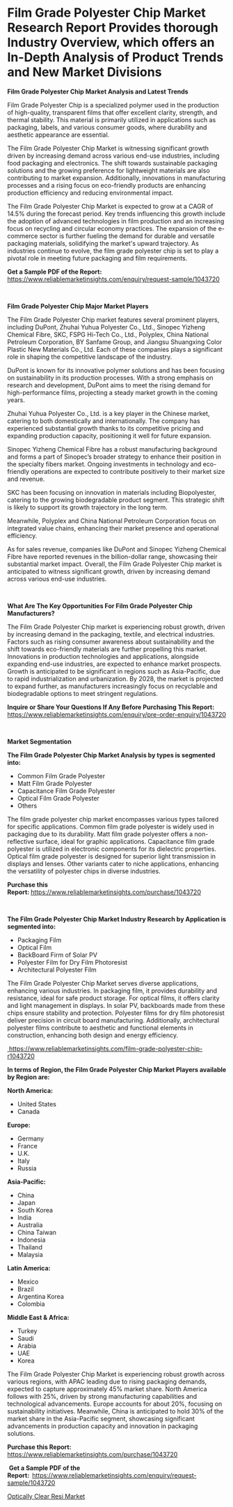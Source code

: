 <p><h1>Film Grade Polyester Chip Market Research Report Provides thorough Industry Overview, which offers an In-Depth Analysis of Product Trends and New Market Divisions</h1></p><p><strong>Film Grade Polyester Chip Market Analysis and Latest Trends</strong></p>
<p><p>Film Grade Polyester Chip is a specialized polymer used in the production of high-quality, transparent films that offer excellent clarity, strength, and thermal stability. This material is primarily utilized in applications such as packaging, labels, and various consumer goods, where durability and aesthetic appearance are essential.</p><p>The Film Grade Polyester Chip Market is witnessing significant growth driven by increasing demand across various end-use industries, including food packaging and electronics. The shift towards sustainable packaging solutions and the growing preference for lightweight materials are also contributing to market expansion. Additionally, innovations in manufacturing processes and a rising focus on eco-friendly products are enhancing production efficiency and reducing environmental impact.</p><p>The Film Grade Polyester Chip Market is expected to grow at a CAGR of 14.5% during the forecast period. Key trends influencing this growth include the adoption of advanced technologies in film production and an increasing focus on recycling and circular economy practices. The expansion of the e-commerce sector is further fueling the demand for durable and versatile packaging materials, solidifying the market's upward trajectory. As industries continue to evolve, the film grade polyester chip is set to play a pivotal role in meeting future packaging and film requirements.</p></p>
<p><strong>Get a Sample PDF of the Report:&nbsp;</strong> <a href="https://www.reliablemarketinsights.com/enquiry/request-sample/1043720?utm_campaign=3010&utm_medium=2&utm_source=Github&utm_content=ia&utm_term=26032025&utm_id=film-grade-polyester-chip">https://www.reliablemarketinsights.com/enquiry/request-sample/1043720</a></p>
<p>&nbsp;</p>
<p><strong>Film Grade Polyester Chip Major Market Players</strong></p>
<p><p>The Film Grade Polyester Chip market features several prominent players, including DuPont, Zhuhai Yuhua Polyester Co., Ltd., Sinopec Yizheng Chemical Fibre, SKC, FSPG Hi-Tech Co., Ltd., Polyplex, China National Petroleum Corporation, BY Sanfame Group, and Jiangsu Shuangxing Color Plastic New Materials Co., Ltd. Each of these companies plays a significant role in shaping the competitive landscape of the industry.</p><p>DuPont is known for its innovative polymer solutions and has been focusing on sustainability in its production processes. With a strong emphasis on research and development, DuPont aims to meet the rising demand for high-performance films, projecting a steady market growth in the coming years.</p><p>Zhuhai Yuhua Polyester Co., Ltd. is a key player in the Chinese market, catering to both domestically and internationally. The company has experienced substantial growth thanks to its competitive pricing and expanding production capacity, positioning it well for future expansion.</p><p>Sinopec Yizheng Chemical Fibre has a robust manufacturing background and forms a part of Sinopec’s broader strategy to enhance their position in the specialty fibers market. Ongoing investments in technology and eco-friendly operations are expected to contribute positively to their market size and revenue.</p><p>SKC has been focusing on innovation in materials including Biopolyester, catering to the growing biodegradable product segment. This strategic shift is likely to support its growth trajectory in the long term.</p><p>Meanwhile, Polyplex and China National Petroleum Corporation focus on integrated value chains, enhancing their market presence and operational efficiency. </p><p>As for sales revenue, companies like DuPont and Sinopec Yizheng Chemical Fibre have reported revenues in the billion-dollar range, showcasing their substantial market impact. Overall, the Film Grade Polyester Chip market is anticipated to witness significant growth, driven by increasing demand across various end-use industries.</p></p>
<p>&nbsp;</p>
<p><strong>What Are The Key Opportunities For Film Grade Polyester Chip Manufacturers?</strong></p>
<p><p>The Film Grade Polyester Chip market is experiencing robust growth, driven by increasing demand in the packaging, textile, and electrical industries. Factors such as rising consumer awareness about sustainability and the shift towards eco-friendly materials are further propelling this market. Innovations in production technologies and applications, alongside expanding end-use industries, are expected to enhance market prospects. Growth is anticipated to be significant in regions such as Asia-Pacific, due to rapid industrialization and urbanization. By 2028, the market is projected to expand further, as manufacturers increasingly focus on recyclable and biodegradable options to meet stringent regulations.</p></p>
<p><strong>Inquire or Share Your Questions If Any Before Purchasing This Report:</strong> <a href="https://www.reliablemarketinsights.com/enquiry/pre-order-enquiry/1043720?utm_campaign=3010&utm_medium=2&utm_source=Github&utm_content=ia&utm_term=26032025&utm_id=film-grade-polyester-chip">https://www.reliablemarketinsights.com/enquiry/pre-order-enquiry/1043720</a></p>
<p>&nbsp;</p>
<p><strong>Market Segmentation</strong></p>
<p><strong>The Film Grade Polyester Chip Market Analysis by types is segmented into:</strong></p>
<p><ul><li>Common Film Grade Polyester</li><li>Matt Film Grade Polyester</li><li>Capacitance Film Grade Polyester</li><li>Optical Film Grade Polyester</li><li>Others</li></ul></p>
<p><p>The film grade polyester chip market encompasses various types tailored for specific applications. Common film grade polyester is widely used in packaging due to its durability. Matt film grade polyester offers a non-reflective surface, ideal for graphic applications. Capacitance film grade polyester is utilized in electronic components for its dielectric properties. Optical film grade polyester is designed for superior light transmission in displays and lenses. Other variants cater to niche applications, enhancing the versatility of polyester chips in diverse industries.</p></p>
<p><strong>Purchase this Report:&nbsp;</strong><a href="https://www.reliablemarketinsights.com/purchase/1043720?utm_campaign=3010&utm_medium=2&utm_source=Github&utm_content=ia&utm_term=26032025&utm_id=film-grade-polyester-chip">https://www.reliablemarketinsights.com/purchase/1043720</a></p>
<p>&nbsp;</p>
<p><strong>The Film Grade Polyester Chip Market Industry Research by Application is segmented into:</strong></p>
<p><ul><li>Packaging Film</li><li>Optical Film</li><li>BackBoard Firm of Solar PV</li><li>Polyester Film for Dry Film Photoresist</li><li>Architectural Polyester Film</li></ul></p>
<p><p>The Film Grade Polyester Chip Market serves diverse applications, enhancing various industries. In packaging film, it provides durability and resistance, ideal for safe product storage. For optical films, it offers clarity and light management in displays. In solar PV, backboards made from these chips ensure stability and protection. Polyester films for dry film photoresist deliver precision in circuit board manufacturing. Additionally, architectural polyester films contribute to aesthetic and functional elements in construction, enhancing both design and energy efficiency.</p></p>
<p><a href="https://www.reliablemarketinsights.com/film-grade-polyester-chip-r1043720?utm_campaign=3010&utm_medium=2&utm_source=Github&utm_content=ia&utm_term=26032025&utm_id=film-grade-polyester-chip">&nbsp;https://www.reliablemarketinsights.com/film-grade-polyester-chip-r1043720</a></p>
<p><strong>In terms of Region, the Film Grade Polyester Chip Market Players available by Region are:</strong></p>
<p>
    <p> <strong> North America: </strong>
        <ul>
            <li>United States</li>
            <li>Canada</li>
        </ul>
        </p> 
    <p> <strong> Europe: </strong>
        <ul>
            <li>Germany</li>
            <li>France</li>
            <li>U.K.</li>
            <li>Italy</li>
            <li>Russia</li>
        </ul>
        </p> 
    <p> <strong> Asia-Pacific: </strong>
        <ul>
            <li>China</li>
            <li>Japan</li>
            <li>South Korea</li>
            <li>India</li>
            <li>Australia</li>
            <li>China Taiwan</li>
            <li>Indonesia</li>
            <li>Thailand</li>
            <li>Malaysia</li>
        </ul>
        </p> 
    <p> <strong> Latin America: </strong>
        <ul>
            <li>Mexico</li>
            <li>Brazil</li>
            <li>Argentina Korea</li>
            <li>Colombia</li>
        </ul>
        </p> 
    <p> <strong> Middle East & Africa: </strong>
        <ul>
            <li>Turkey</li>
            <li>Saudi</li>
            <li>Arabia</li>
            <li>UAE</li>
            <li>Korea</li>
        </ul>
    </p>
    </p>
<p><p>The Film Grade Polyester Chip Market is experiencing robust growth across various regions, with APAC leading due to rising packaging demands, expected to capture approximately 45% market share. North America follows with 25%, driven by strong manufacturing capabilities and technological advancements. Europe accounts for about 20%, focusing on sustainability initiatives. Meanwhile, China is anticipated to hold 30% of the market share in the Asia-Pacific segment, showcasing significant advancements in production capacity and innovation in packaging solutions.</p></p>
<p><strong>Purchase this Report: </strong><a href="https://www.reliablemarketinsights.com/purchase/1043720?utm_campaign=3010&utm_medium=2&utm_source=Github&utm_content=ia&utm_term=26032025&utm_id=film-grade-polyester-chip">https://www.reliablemarketinsights.com/purchase/1043720</a></p>
<p>&nbsp;<strong>Get a Sample PDF of the Report:&nbsp;&nbsp;</strong><a href="https://www.reliablemarketinsights.com/enquiry/request-sample/1043720?utm_campaign=3010&utm_medium=2&utm_source=Github&utm_content=ia&utm_term=26032025&utm_id=film-grade-polyester-chip">https://www.reliablemarketinsights.com/enquiry/request-sample/1043720</a></p>
<p><strong></strong></p>
<p><p><a href="https://github.com/xanaanenkaly/Market-Research-Report-List-1/blob/main/optically-clear-resi-market.md?utm_campaign=3010&utm_medium=2&utm_source=Github&utm_content=ia&utm_term=26032025&utm_id=film-grade-polyester-chip">Optically Clear Resi Market</a></p></p>